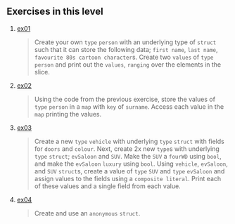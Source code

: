 ## Exercises in this level
1. [ex01](05.ex01.go)
   >  Create your own `type` `person` with an underlying type of `struct` such that it can store the following data; `first name`, `last name`, `favourite 80s cartoon character`s. Create two `values` of `type` `person` and print out the `values`, `ranging` over the elements in the slice.
2. [ex02](05.ex02.go)
   > Using the code from the previous exercise, store the values of `type` `person` in a `map` with `key` of `surname`. Access each value in the `map` printing the values.
3. [ex03](05.ex03.go)
   > Create a new `type` `vehicle` with underlying `type` `struct` with fields for `doors` and `colour`. Next, create 2x new `type`s with underlying `type` `struct`; `evSaloon` and `SUV`. Make the `SUV` a `fourWD` using `bool`, and make the `evSaloon` `luxury` using `bool`. Using `vehicle`, `evSaloon`, and `SUV` `struct`s, create a value of `type` `SUV` and `type` `evSaloon` and assign values to the fields using a `composite literal`. Print each of these values and a single field from each value.
4. [ex04](05.ex04.go)
   > Create and use an `anonymous` `struct`.
